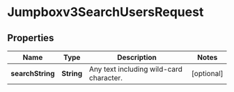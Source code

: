 

# Jumpboxv3SearchUsersRequest


## Properties

| Name | Type | Description | Notes |
|------------ | ------------- | ------------- | -------------|
|**searchString** | **String** | Any text including wild-card character. |  [optional] |



